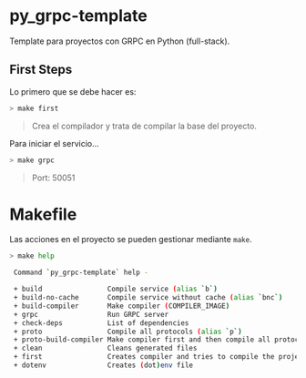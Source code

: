 # py_grpc-template

Template para proyectos con GRPC en Python (full-stack). 

## First Steps

Lo primero que se debe hacer es:

```bash
> make first
```

> Crea el compilador y trata de compilar la base del proyecto.

Para iniciar el servicio...

```bash
> make grpc
```

> Port: 50051

# Makefile

Las acciones en el proyecto se pueden gestionar mediante `make`.

```bash
> make help

 Command `py_grpc-template` help -

 + build                Compile service (alias `b`)
 + build-no-cache       Compile service without cache (alias `bnc`)
 + build-compiler       Make compiler (COMPILER_IMAGE)
 + grpc                 Run GRPC server
 + check-deps           List of dependencies
 + proto                Compile all protocols (alias `p`)
 + proto-build-compiler Make compiler first and then compile all protocols
 + clean                Cleans generated files
 + first                Creates compiler and tries to compile the project (start here)
 + dotenv               Creates (dot)env file

```
